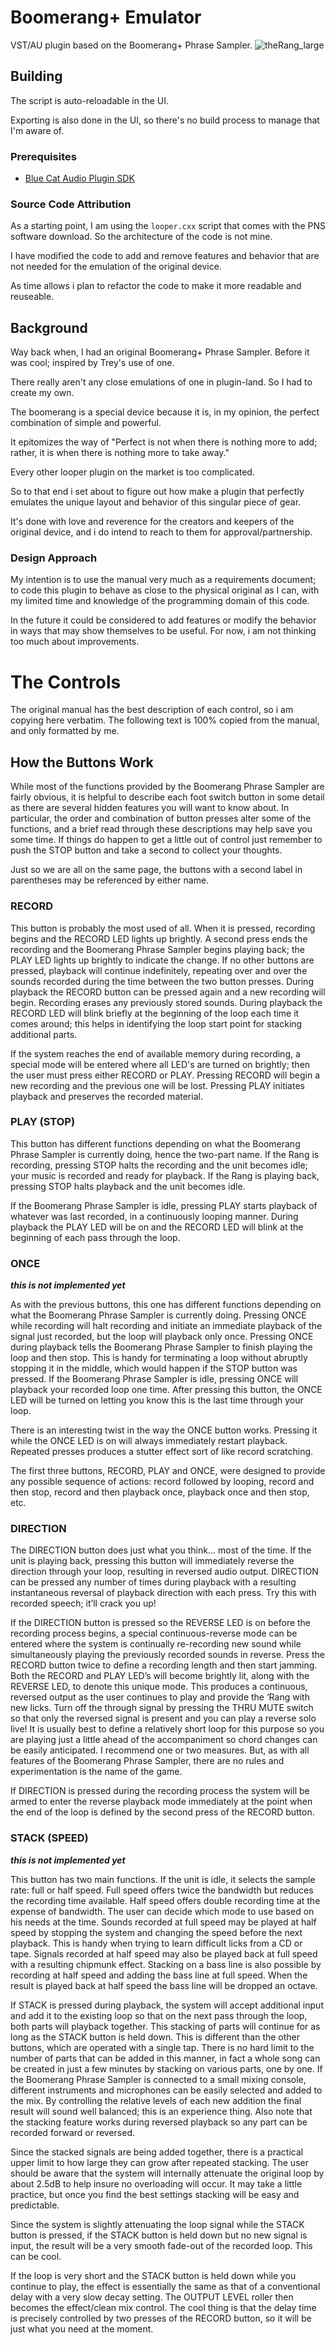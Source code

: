 # Boomerang+ Emulator

VST/AU plugin based on the Boomerang+ Phrase Sampler.
![theRang_large](https://github.com/mcascone/Boomerang-project/assets/8335079/24804087-7e4d-49fd-bff8-4ba93347222e)

## Building

The script is auto-reloadable in the UI.

Exporting is also done in the UI, so there's no build process to manage that I'm aware of.

### Prerequisites

- [Blue Cat Audio Plugin SDK](https://www.bluecataudio.com/Doc/Product_PlugNScript/)

### Source Code Attribution

As a starting point, I am using the `looper.cxx` script that comes with the PNS software download. So the architecture of the code is not mine. 

I have modified the code to add and remove features and behavior that are not needed for the emulation of the original device.

As time allows i plan to refactor the code to make it more readable and reuseable.

## Background

Way back when, I had an original Boomerang+ Phrase Sampler. Before it was cool; inspired by Trey's use of one.

There really aren't any close emulations of one in plugin-land. So I had to create my own.

The boomerang is a special device because it is, in my opinion, the perfect combination of simple and powerful.

It epitomizes the way of "Perfect is not when there is nothing more to add; rather, it is when there is nothing more to take away."

Every other looper plugin on the market is too complicated.

So to that end i set about to figure out how make a plugin that perfectly emulates the unique layout and behavior of this singular piece of gear.

It's done with love and reverence for the creators and keepers of the original device, and i do intend to reach to them for approval/partnership.

### Design Approach

My intention is to use the manual very much as a requirements document; to code this plugin to behave as close to the physical original as I can, with my limited time and knowledge of the programming domain of this code.

In the future it could be considered to add features or modify the behavior in ways that may show themselves to be useful. For now, i am not thinking too much about improvements.

# The Controls

The original manual has the best description of each control, so i am copying here verbatim. The following text is 100% copied from the manual, and only formatted by me.

## How the Buttons Work

While most of the functions provided by the Boomerang Phrase Sampler are fairly obvious, it is helpful to describe each foot switch button in some detail as there are several hidden features you will want to know about. In particular, the order and combination of button presses alter some of the functions, and a brief read through these descriptions may help save you some time. If things do happen to get a little out of control just remember to push the STOP button and take a second to collect your thoughts.

Just so we are all on the same page, the buttons with a second label in parentheses may be referenced by either name.

### RECORD

This button is probably the most used of all. When it is pressed, recording begins and the RECORD LED lights up brightly. A second press ends the recording and the Boomerang Phrase Sampler begins playing back; the PLAY LED lights up brightly to indicate the change. If no other buttons are pressed, playback will continue indefinitely, repeating over and over the sounds recorded during the time between the two button presses. During playback the RECORD button can be pressed again and a new recording will begin. Recording erases any previously stored sounds. During playback the RECORD LED will blink briefly at the beginning of the loop each time it comes around; this helps in identifying the loop start point for stacking additional parts.

If the system reaches the end of available memory during recording, a special mode will be entered where all LED's are turned on brightly; then the user must press either RECORD or PLAY. Pressing RECORD will begin a new recording and the previous one will be lost. Pressing PLAY initiates playback and preserves the recorded material.

### PLAY (STOP)

This button has different functions depending on what the Boomerang Phrase Sampler is currently doing, hence the two-part name. If the Rang is recording, pressing STOP halts the recording and the unit becomes idle; your music is recorded and ready for playback. If the Rang is playing back, pressing STOP halts playback and the unit becomes idle.

If the Boomerang Phrase Sampler is idle, pressing PLAY starts playback of whatever was last recorded, in a continuously looping manner. During playback the PLAY LED will be on and the RECORD LED will blink at the beginning of each pass through the loop.


### ONCE

***this is not implemented yet***

As with the previous buttons, this one has different functions depending on what the Boomerang Phrase Sampler is currently doing. Pressing ONCE while recording will halt recording and initiate an immediate playback of the signal just recorded, but the loop will playback only once. Pressing ONCE during playback tells the Boomerang Phrase Sampler to finish playing the loop and then stop. This is handy for terminating a loop without abruptly stopping it in the middle, which would happen if the STOP button was pressed. If the Boomerang Phrase Sampler is idle, pressing ONCE will playback your recorded loop one time. After pressing this button, the ONCE LED will be turned on letting you know this is the last time through your loop.

There is an interesting twist in the way the ONCE button works. Pressing it while the ONCE LED is on will always immediately restart playback. Repeated presses produces a stutter effect sort of like record scratching.

The first three buttons, RECORD, PLAY and ONCE, were designed to provide any possible sequence of actions: record followed by looping, record and then stop, record and then playback once, playback once and then stop, etc.

### DIRECTION

The DIRECTION button does just what you think... most of the time. If the unit is playing back, pressing this button will immediately reverse the direction through your loop, resulting in reversed audio output. DIRECTION can be pressed any number of times during playback with a resulting instantaneous reversal of playback direction with each press. Try this with recorded speech; it’ll crack you up!

If the DIRECTION button is pressed so the REVERSE LED is on before the recording process begins, a special continuous-reverse mode can be entered where the system is continually re-recording new sound while simultaneously playing the previously recorded sounds in reverse. Press the RECORD button twice to define a recording length and then start jamming. Both the RECORD and PLAY LED’s will become brightly lit, along with the REVERSE LED, to denote this unique mode. This produces a continuous, reversed output as the user continues to play and provide the ‘Rang with new licks. Turn off the through signal by pressing the THRU MUTE switch so that only the reversed signal is present and you can play a reverse solo live! It is usually best to define a relatively short loop for this purpose so you are playing just a little ahead of the accompaniment so chord changes can be easily anticipated. I recommend one or two measures. But, as with all features of the Boomerang Phrase Sampler, there are no rules and experimentation is the name of the game.

If DIRECTION is pressed during the recording process the system will be armed to enter the reverse playback mode immediately at the point when the end of the loop is defined by the second press of the RECORD button.

### STACK (SPEED)

***this is not implemented yet***

This button has two main functions. If the unit is idle, it selects the sample rate: full or half speed. Full speed offers twice the bandwidth but reduces the recording time available. Half speed offers double recording time at the expense of bandwidth. The user can decide which mode to use based on his needs at the time. Sounds recorded at full speed may be played at half speed by stopping the system and changing the speed before the next playback. This is handy when trying to learn difficult licks from a CD or tape. Signals recorded at half speed may also be played back at full speed with a resulting chipmunk effect. Stacking on a bass line is also possible by recording at half speed and adding the bass line at full speed. When the result is played back at half speed the bass line will be dropped an octave.

If STACK is pressed during playback, the system will accept additional input and add it to the existing loop so that on the next pass through the loop, both parts will playback together. This stacking of parts will continue for as long as the STACK button is held down. This is different than the other buttons, which are operated with a single tap. There is no hard limit to the number of parts that can be added in this manner, in fact a whole song can be created in just a few minutes by stacking on various parts, one by one. If the Boomerang Phrase Sampler is connected to a small mixing console, different instruments and microphones can be easily selected and added to the mix. By controlling the relative levels of each new addition the final result will sound well balanced; this is an experience thing. Also note that the stacking feature works during reversed playback so any part can be recorded forward or reversed.

Since the stacked signals are being added together, there is a practical upper limit to how large they can grow after repeated stacking. The user should be aware that the system will internally attenuate the original loop by about 2.5dB to help insure no overloading will occur. It may take a little practice, but once you find the best settings stacking will be easy and predictable.

Since the system is slightly attenuating the loop signal while the STACK button is pressed, if the STACK button is held down but no new signal is input, the result will be a very smooth fade-out of the recorded loop. This can be cool.

If the loop is very short and the STACK button is held down while you continue to play, the effect is essentially the same as that of a conventional delay with a very slow decay setting. The OUTPUT LEVEL roller then becomes the effect/clean mix control. The cool thing is that the delay time is precisely controlled by two presses of the RECORD button, so it will be just what you need at the moment.
